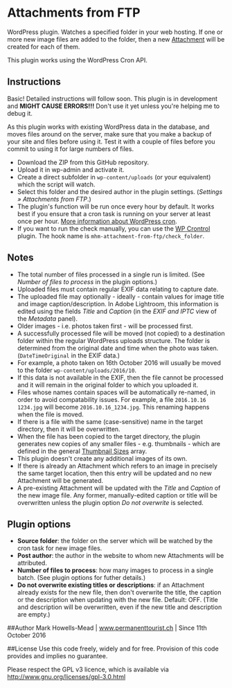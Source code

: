 # Attachments from FTP
WordPress plugin. Watches a specified folder in your web hosting. If one or more new image files are added to the folder, then a new [Attachment](https://codex.wordpress.org/Attachments) will be created for each of them. 

This plugin works using the WordPress Cron API.

## Instructions
Basic! Detailed instructions will follow soon. This plugin is in development and **MIGHT CAUSE ERRORS!!!** Don't use it yet unless you're helping me to debug it.

As this plugin works with existing WordPress data in the database, and moves files around on the server, make sure that you make a backup of your site and files before using it. Test it with a couple of files before you commit to using it for large numbers of files.

* Download the ZIP from this GitHub repository.
* Upload it in wp-admin and activate it.
* Create a direct subfolder in ``wp-content/uploads`` (or your equivalent) which the script will watch.
* Select this folder and the desired author in the plugin settings. (*Settings » Attachments from FTP*.)
* The plugin's function will be run once every hour by default. It works best if you ensure that a cron task is running on your server at least once per hour. [More information about WordPress cron](https://developer.wordpress.org/plugins/cron/).
* If you want to run the check manually, you can use the [WP Crontrol](https://wordpress.org/plugins/wp-crontrol/) plugin. The hook name is ``mhm-attachment-from-ftp/check_folder``.

## Notes
* The total number of files processed in a single run is limited. (See *Number of files to process* in the plugin options.)
* Uploaded files must contain regular EXIF data relating to capture date.
* The uploaded file may optionally - ideally - contain values for image title and image caption/description. In Adobe Lightroom, this information is edited using the fields *Title* and *Caption* (in the *EXIF and IPTC* view of the *Metadata* panel).
* Older images - i.e. photos taken first - will be processed first.
* A successfully processed file will be moved (not copied) to a destination folder within the regular WordPress uploads structure. The folder is determined from the original date and time when the photo was taken. (``DateTimeOriginal`` in the EXIF data.)
* For example, a photo taken on 16th October 2016 will usually be moved to the folder ``wp-content/uploads/2016/10``.
* If this data is not available in the EXIF, then the file cannot be processed and it will remain in the original folder to which you uploaded it.
* Files whose names contain spaces will be automatically re-named, in order to avoid compatability issues. For example, a file ``2016.10.16 1234.jpg`` will become ``2016.10.16_1234.jpg``. This renaming happens when the file is moved.
* If there is a file with the same (case-sensitive) name in the target directory, then it will be overwritten.
* When the file has been copied to the target directory, the plugin generates new copies of any smaller files - e.g. thumbnails - which are defined in the general [Thumbnail Sizes](https://codex.wordpress.org/Post_Thumbnails#Thumbnail_Sizes) array.
* This plugin doesn't create any additional images of its own.
* If there is already an Attachment which refers to an image in precisely the same target location, then this entry will be updated and no new Attachment will be generated.
* A pre-existing Attachment will be updated with the *Title* and *Caption* of the new image file. Any former, manually-edited caption or title will be overwritten unless the plugin option *Do not overwrite* is selected.

## Plugin options
* **Source folder**: the folder on the server which will be watched by the cron task for new image files.
* **Post author**: the author in the website to whom new Attachments will be attributed.
* **Number of files to process**: how many images to process in a single batch. (See plugin options for futher details.)
* **Do not overwrite existing titles or descriptions**: if an Attachment already exists for the new file, then don't overwrite the title, the caption or the description when updating with the new file. Default: OFF. (Title and description will be overwritten, even if the new title and description are empty.)

##Author
Mark Howells-Mead | www.permanenttourist.ch | Since 11th October 2016

##License
Use this code freely, widely and for free. Provision of this code provides and implies no guarantee.

Please respect the GPL v3 licence, which is available via http://www.gnu.org/licenses/gpl-3.0.html
